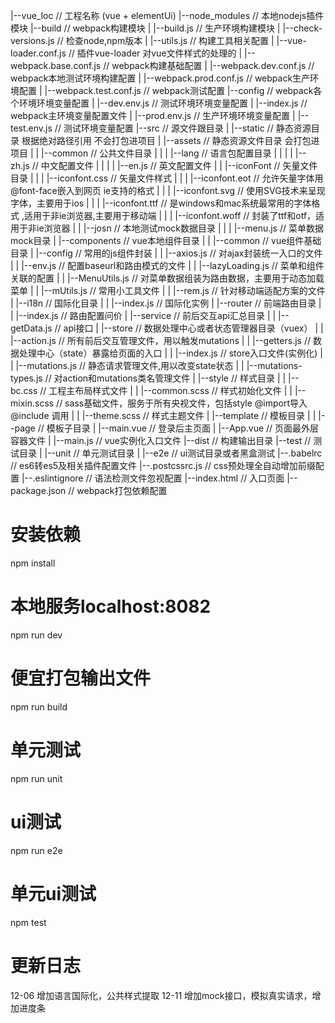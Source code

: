 |--vue_loc                     // 工程名称 (vue + elementUi)
|--node_modules                // 本地nodejs插件模块
|--build                       // webpack构建模块
|  |--build.js                 // 生产环境构建模块
|  |--check-versions.js        // 检查node,npm版本
|  |--utils.js                 // 构建工具相关配置
|  |--vue-loader.conf.js       // 插件vue-loader 对vue文件样式的处理的
|  |--webpack.base.conf.js     // webpack构建基础配置
|  |--webpack.dev.conf.js      // webpack本地测试环境构建配置
|  |--webpack.prod.conf.js     // webpack生产环境配置
|  |--webpack.test.conf.js     // webpack测试配置
|--config                      // webpack各个环境环境变量配置
|  |--dev.env.js               // 测试环境环境变量配置
|  |--index.js                 // webpack主环境变量配置文件
|  |--prod.env.js              // 生产环境环境变量配置
|  |--test.env.js              // 测试环境变量配置
|--src                         // 源文件跟目录
|  |--static                   // 静态资源目录 根据绝对路径引用 不会打包进项目
|  |--assets                   // 静态资源文件目录 会打包进项目
|  |  |--common                // 公共文件目录
|  |  |  |--lang               // 语言包配置目录
|  |  |  |  |--zh.js           // 中文配置文件
|  |  |  |  |--en.js           // 英文配置文件
|  |  |--iconFont              // 矢量文件目录
|  |  |  |--iconfont.css       // 矢量文件样式
|  |  |  |--iconfont.eot       // 允许矢量字体用@font-face嵌入到网页 ie支持的格式
|  |  |  |--iconfont.svg       // 使用SVG技术来呈现字体，主要用于ios
|  |  |  |--iconfont.ttf       // 是windows和mac系统最常用的字体格式 ,适用于非ie浏览器,主要用于移动端
|  |  |  |--iconfont.woff      // 封装了ttf和otf，适用于非ie浏览器
|  |  |--josn                     // 本地测试mock数据目录
|  |  |  |--menu.js               // 菜单数据mock目录
|  |--components               // vue本地组件目录
|  |  |--common                // vue组件基础目录
|  |--config                   // 常用的js组件封装
|  |  |--axios.js              // 对ajax封装统一入口的文件
|  |  |--env.js                // 配置baseurl和路由模式的文件
|  |  |--lazyLoading.js        // 菜单和组件关联的配置
|  |  |--MenuUtils.js          // 对菜单数据组装为路由数据，主要用于动态加载菜单
|  |  |--mUtils.js             // 常用小工具文件
|  |  |--rem.js                // 针对移动端适配方案的文件
|  |--i18n                     // 国际化目录
|  |  |--index.js              // 国际化实例
|  |--router                   // 前端路由目录
|  |  |--index.js              // 路由配置问价
|  |--service                  // 前后交互api汇总目录
|  |  |--getData.js            // api接口
|  |--store                    // 数据处理中心或者状态管理器目录（vuex）
|  |  |--action.js             // 所有前后交互管理文件，用以触发mutations
|  |  |--getters.js            // 数据处理中心（state）暴露给页面的入口
|  |  |--index.js              // store入口文件(实例化)
|  |  |--mutations.js          // 静态请求管理文件,用以改变state状态
|  |  |--mutations-types.js    // 对action和mutations类名管理文件
|  |--style                    // 样式目录
|  |  |--bc.css                // 工程主布局样式文件
|  |  |--common.scss           // 样式初始化文件
|  |  |--mixin.scss            // sass基础文件，服务于所有央视文件，包括style @import导入 @include 调用
|  |  |--theme.scss            // 样式主题文件
|  |--template                 // 模板目录
|  |  |--page                  // 模板子目录
|  |--main.vue                 // 登录后主页面
|  |--App.vue                  // 页面最外层容器文件
|  |--main.js                  // vue实例化入口文件
|--dist                      // 构建输出目录
|--test                        // 测试目录
|  |--unit                     // 单元测试目录
|  |--e2e                      // ui测试目录或者黑盒测试
|--.babelrc                    // es6转es5及相关插件配置文件
|--.postcssrc.js               // css预处理全自动增加前缀配置
|--.eslintignore               // 语法检测文件忽视配置
|--index.html                  // 入口页面
|--package.json                // webpack打包依赖配置



   

# 安装依赖
npm install   

# 本地服务localhost:8082
npm run dev

# 便宜打包输出文件
npm run build

# 单元测试
npm run unit

# ui测试
npm run e2e

# 单元ui测试
npm test

# 更新日志 
12-06
增加语言国际化，公共样式提取
12-11
增加mock接口，模拟真实请求，增加进度条



